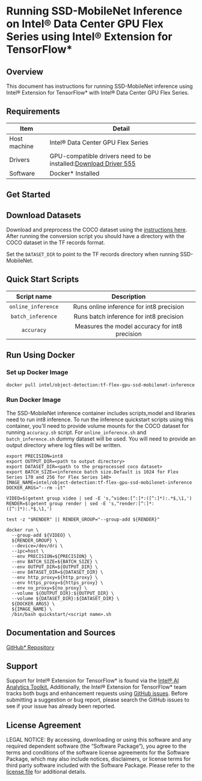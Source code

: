 # Running SSD-MobileNet Inference on Intel® Data Center GPU Flex Series using Intel® Extension for TensorFlow*

## Overview

This document has instructions for running SSD-MobileNet inference using Intel®  Extension for TensorFlow* with Intel® Data Center GPU Flex Series.

## Requirements
| Item | Detail |
| ------ | ------- |
| Host machine  | Intel® Data Center GPU Flex Series  |
| Drivers | GPU-compatible drivers need to be installed:[Download Driver 555](https://dgpu-docs.intel.com/releases/stable_555_20230124.html#ubuntu-22-04)
| Software | Docker* Installed |

## Get Started

## Download Datasets

Download and preprocess the COCO dataset using the [instructions here](https://github.com/IntelAI/models/blob/master/datasets/coco/README.md).
After running the conversion script you should have a directory with the
COCO dataset in the TF records format.

Set the `DATASET_DIR` to point to the TF records directory when running SSD-MobileNet.

## Quick Start Scripts

| Script name | Description |
|:-------------:|:-------------:|
| `online_inference` | Runs online inference for int8 precision | 
| `batch_inference` | Runs batch inference for int8 precision |
| `accuracy` | Measures the model accuracy for int8 precision |

## Run Using Docker

### Set up Docker Image

```
docker pull intel/object-detection:tf-flex-gpu-ssd-mobilenet-inference
```
### Run Docker Image
The SSD-MobileNet inference container includes scripts,model and libraries need to run int8 inference. To run the inference quickstart scripts using this container, you'll need to provide volume mounts for the COCO dataset for running `accuracy.sh` script. For `online_inference.sh` and `batch_inference.sh` dummy dataset will be used. You will need to provide an output directory where log files will be written. 

```
export PRECISION=int8
export OUTPUT_DIR=<path to output directory>
export DATASET_DIR=<path to the preprocessed coco dataset>
export BATCH_SIZE=<inference batch size.Default is 1024 for Flex Series 170 and 256 for Flex Series 140>
IMAGE_NAME=intel/object-detection:tf-flex-gpu-ssd-mobilenet-inference
DOCKER_ARGS="--rm -it"

VIDEO=$(getent group video | sed -E 's,^video:[^:]*:([^:]*):.*$,\1,')
RENDER=$(getent group render | sed -E 's,^render:[^:]*:([^:]*):.*$,\1,')

test -z "$RENDER" || RENDER_GROUP="--group-add ${RENDER}"

docker run \
  --group-add ${VIDEO} \
  ${RENDER_GROUP} \
  --device=/dev/dri \
  --ipc=host \
  --env PRECISION=${PRECISION} \
  --env BATCH_SIZE=${BATCH_SIZE} \
  --env OUTPUT_DIR=${OUTPUT_DIR} \
  --env DATASET_DIR=${DATASET_DIR} \
  --env http_proxy=${http_proxy} \
  --env https_proxy=${https_proxy} \
  --env no_proxy=${no_proxy} \
  --volume ${OUTPUT_DIR}:${OUTPUT_DIR} \
  --volume ${DATASET_DIR}:${DATASET_DIR} \
  ${DOCKER_ARGS} \
  ${IMAGE_NAME} \
  /bin/bash quickstart/<script name>.sh
```

## Documentation and Sources

[GitHub* Repository](https://github.com/IntelAI/models/tree/master/dockerfiles/model_containers)

## Support
Support for Intel® Extension for TensorFlow* is found via the [Intel® AI Analytics Toolkit.](https://www.intel.com/content/www/us/en/developer/tools/oneapi/ai-analytics-toolkit.html#gs.qbretz) Additionally, the Intel® Extension for TensorFlow* team tracks both bugs and enhancement requests using [GitHub issues](https://github.com/intel/intel-extension-for-tensorflow/issues). Before submitting a suggestion or bug report, please search the GitHub issues to see if your issue has already been reported.

## License Agreement

LEGAL NOTICE: By accessing, downloading or using this software and any required dependent software (the “Software Package”), you agree to the terms and conditions of the software license agreements for the Software Package, which may also include notices, disclaimers, or license terms for third party software included with the Software Package. Please refer to the [license file](https://github.com/IntelAI/models/tree/master/third_party) for additional details.